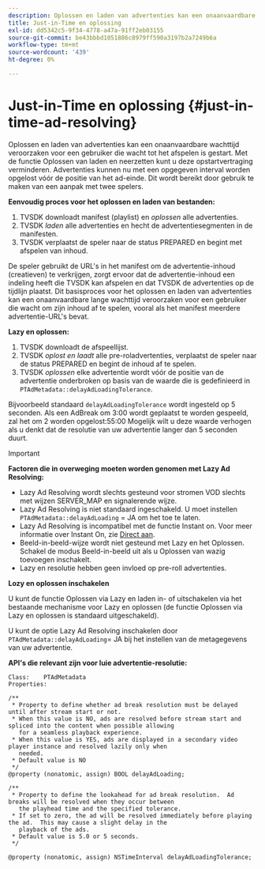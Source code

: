 ```yaml
---
description: Oplossen en laden van advertenties kan een onaanvaardbare wachttijd veroorzaken voor een gebruiker die wacht tot het afspelen is gestart. Met de functie Oplossen van laden en neerzetten kunt u deze opstartvertraging verminderen. Advertenties kunnen nu met een opgegeven interval worden opgelost vóór de positie van het ad-einde. Dit wordt bereikt door gebruik te maken van een aanpak met twee spelers.
title: Just-in-Time en oplossing
exl-id: dd5342c5-9f34-4778-a47a-91ff2eb03155
source-git-commit: be43bbbd1051886c8979ff590a3197b2a7249b6a
workflow-type: tm+mt
source-wordcount: '439'
ht-degree: 0%

---
```


# Just-in-Time en oplossing {#just-in-time-ad-resolving}

Oplossen en laden van advertenties kan een onaanvaardbare wachttijd veroorzaken voor een gebruiker die wacht tot het afspelen is gestart. Met de functie Oplossen van laden en neerzetten kunt u deze opstartvertraging verminderen. Advertenties kunnen nu met een opgegeven interval worden opgelost vóór de positie van het ad-einde. Dit wordt bereikt door gebruik te maken van een aanpak met twee spelers.

**Eenvoudig proces voor het oplossen en laden van bestanden:**

1. TVSDK downloadt manifest (playlist) en *oplossen* alle advertenties.
1. TVSDK *laden* alle advertenties en hecht de advertentiesegmenten in de manifesten.
1. TVSDK verplaatst de speler naar de status PREPARED en begint met afspelen van inhoud.

De speler gebruikt de URL&#39;s in het manifest om de advertentie-inhoud (creatieven) te verkrijgen, zorgt ervoor dat de advertentie-inhoud een indeling heeft die TVSDK kan afspelen en dat TVSDK de advertenties op de tijdlijn plaatst. Dit basisproces voor het oplossen en laden van advertenties kan een onaanvaardbare lange wachttijd veroorzaken voor een gebruiker die wacht om zijn inhoud af te spelen, vooral als het manifest meerdere advertentie-URL&#39;s bevat.

**Lazy en oplossen:**

1. TVSDK downloadt de afspeellijst.
1. TVSDK *oplost en laadt* alle pre-roladvertenties, verplaatst de speler naar de status PREPARED en begint de inhoud af te spelen.
1. TVSDK *oplossen* elke advertentie wordt vóór de positie van de advertentie onderbroken op basis van de waarde die is gedefinieerd in `PTAdMetadata::delayAdLoadingTolerance`.

Bijvoorbeeld standaard `delayAdLoadingTolerance` wordt ingesteld op 5 seconden. Als een AdBreak om 3:00 wordt geplaatst te worden gespeeld, zal het om 2 worden opgelost:55:00 Mogelijk wilt u deze waarde verhogen als u denkt dat de resolutie van uw advertentie langer dan 5 seconden duurt.

>[!IMPORTANT]
>
>**Factoren die in overweging moeten worden genomen met Lazy Ad Resolving:**
>* Lazy Ad Resolving wordt slechts gesteund voor stromen VOD slechts met wijzen SERVER_MAP en signalerende wijze.
>* Lazy Ad Resolving is niet standaard ingeschakeld. U moet instellen `PTAdMetadata::delayAdLoading` = JA om het toe te laten.
>* Lazy Ad Resolving is incompatibel met de functie Instant on. Voor meer informatie over Instant On, zie [Direct aan](../../tvsdk-3x-ios-prog/ios-3x-instant-on-ios.md).
>* Beeld-in-beeld-wijze wordt niet gesteund met Lazy en het Oplossen. Schakel de modus Beeld-in-beeld uit als u Oplossen van wazig toevoegen inschakelt.
>* Lazy en resolutie hebben geen invloed op pre-roll advertenties.
>

**Lozy en oplossen inschakelen**

U kunt de functie Oplossen via Lazy en laden in- of uitschakelen via het bestaande mechanisme voor Lazy en oplossen (de functie Oplossen via Lazy en oplossen is standaard uitgeschakeld).

U kunt de optie Lazy Ad Resolving inschakelen door `PTAdMetadata::delayAdLoading`= JA bij het instellen van de metagegevens van uw advertentie.

**API&#39;s die relevant zijn voor luie advertentie-resolutie:**

```
Class:    PTAdMetadata 
Properties: 
  
/** 
 * Property to define whether ad break resolution must be delayed until after stream start or not. 
 * When this value is NO, ads are resolved before stream start and spliced into the content when possible allowing  
   for a seamless playback experience. 
 * When this value is YES, ads are displayed in a secondary video player instance and resolved lazily only when  
   needed. 
 * Default value is NO 
 */ 
@property (nonatomic, assign) BOOL delayAdLoading; 
  
/** 
 * Property to define the lookahead for ad break resolution.  Ad breaks will be resolved when they occur between  
   the playhead time and the specified tolerance. 
 * If set to zero, the ad will be resolved immediately before playing the ad.  This may cause a slight delay in the  
   playback of the ads. 
 * Default value is 5.0 or 5 seconds. 
 */ 
  
@property (nonatomic, assign) NSTimeInterval delayAdLoadingTolerance;
```
